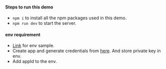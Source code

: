 #### Steps to run this demo
- `npm i` to install all the npm packages used in this demo.
- `npm run dev` to start the server.


#### env requirement
 - [Link](https://github.com/varsha766/thirdPartyIntegration/blob/main/env.sample) for env sample.
 - Create app and generate credentials from [here](https://hyperfyre-kyc.netlify.app/admin/createapp). And store private key in env.
 - Add appId to the env.
